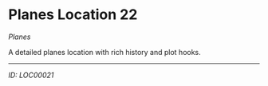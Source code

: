 # Planes Location 22

*Planes*

A detailed planes location with rich history and plot hooks.

---
*ID: LOC00021*